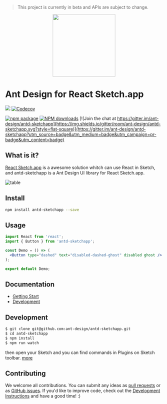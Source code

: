 > This project is currently in beta and APIs are subject to change.

<p align="center">
  <a href="http://ant.design">
    <img height="200" src="https://gw.alipayobjects.com/zos/rmsportal/NNLMXfSoatfMpmTEmNsG.svg">
  </a>
</p>

# Ant Design for React Sketch.app

[![](https://img.shields.io/travis/ant-design/antd-sketchapp.svg?style=flat-square)](https://travis-ci.org/ant-design/antd-sketchapp)
[![Codecov](https://img.shields.io/codecov/c/github/ant-design/antd-sketchapp/master.svg?style=flat-square)](https://codecov.io/gh/ant-design/antd-sketchapp/branch/master)

[![npm package](https://img.shields.io/npm/v/antd-sketchapp.svg?style=flat-square)](https://www.npmjs.org/package/antd-sketchapp)
[![NPM downloads](http://img.shields.io/npm/dm/antd-sketchapp.svg?style=flat-square)](https://npmjs.org/package/antd-sketchapp)
[![Join the chat at https://gitter.im/ant-design/antd-sketchapp](https://img.shields.io/gitter/room/ant-design/antd-sketchapp.svg?style=flat-square)](https://gitter.im/ant-design/antd-sketchapp?utm_source=badge&utm_medium=badge&utm_campaign=pr-badge&utm_content=badge)

## What is it?

[React Sketch.app](https://github.com/airbnb/react-sketchapp) is a awesome solution whitch can use React in Sketch, and antd-sketchapp is a Ant Design UI library for React Sketch.app.

![table](https://gw.alipayobjects.com/zos/rmsportal/aCthUVWUTQEmhdzamVLB.png)

## Install

```bash
npm install antd-sketchapp --save
```

## Usage

```jsx
import React from 'react';
import { Button } from 'antd-sketchapp';

const Demo = () => (
  <Button type="dashed" text="disabled-dashed-ghost" disabled ghost />
);

export default Demo;
```

## Documentation
- [Getting Start](docs/en-us/getting-start.md)
- [Development](docs/en-us/development.md)

## Development

```bash
$ git clone git@github.com:ant-design/antd-sketchapp.git
$ cd antd-sketchapp
$ npm install
$ npm run watch
```

then open your Sketch and you can find commands in Plugins on Sketch toolbar. [more](docs/development.md)

## Contributing

We welcome all contributions. You can submit any ideas as [pull requests](https://github.com/ant-design/antd-sketchapp/pulls) or as [GitHub issues](https://github.com/ant-design/antd-sketchapp/issues). If you'd like to improve code, check out the [Development Instructions](https://github.com/ant-design/antd-sketchapp/wiki/Development) and have a good time! :)
